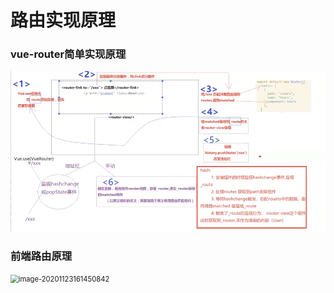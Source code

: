 # 路由实现原理

### vue-router简单实现原理

<img src="../../../assets/vue/image-20201123161426895.png" alt="image-20201123161426895"  />

### 前端路由原理

<img src="C:\Users\c1539\AppData\Roaming\Typora\typora-user-images\image-20201123161450842.png" alt="image-20201123161450842" style="zoom: 80%;" />